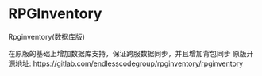 # RPGInventory
Rpginventory(数据库版)

在原版的基础上增加数据库支持，保证跨服数据同步，并且增加背包同步
原版开源地址: https://gitlab.com/endlesscodegroup/rpginventory/rpginventory
